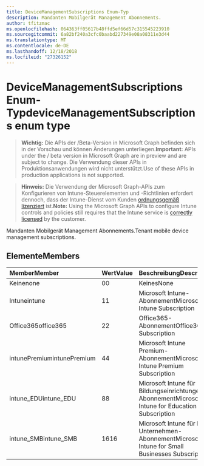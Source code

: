 ```yaml
---
title: DeviceManagementSubscriptions Enum-Typ
description: Mandanten Mobilgerät Management Abonnements.
author: tfitzmac
ms.openlocfilehash: 064363ff05617b48ffd5ef66d57c315545223910
ms.sourcegitcommit: 6a82bf240a3cfc0baabd227349e08a08311e3d44
ms.translationtype: MT
ms.contentlocale: de-DE
ms.lasthandoff: 12/18/2018
ms.locfileid: "27326152"
---
```

# <a name="devicemanagementsubscriptions-enum-type"></a><span data-ttu-id="dfa96-103">DeviceManagementSubscriptions Enum-Typ</span><span class="sxs-lookup"><span data-stu-id="dfa96-103">deviceManagementSubscriptions enum type</span></span>

> <span data-ttu-id="dfa96-104">**Wichtig:** Die APIs der /Beta-Version in Microsoft Graph befinden sich in der Vorschau und können Änderungen unterliegen.</span><span class="sxs-lookup"><span data-stu-id="dfa96-104">**Important:** APIs under the / beta version in Microsoft Graph are in preview and are subject to change.</span></span> <span data-ttu-id="dfa96-105">Die Verwendung dieser APIs in Produktionsanwendungen wird nicht unterstützt.</span><span class="sxs-lookup"><span data-stu-id="dfa96-105">Use of these APIs in production applications is not supported.</span></span>

> <span data-ttu-id="dfa96-106">**Hinweis:** Die Verwendung der Microsoft Graph-APIs zum Konfigurieren von Intune-Steuerelementen und -Richtlinien erfordert dennoch, dass der Intune-Dienst vom Kunden [ordnungsgemäß lizenziert](https://go.microsoft.com/fwlink/?linkid=839381) ist.</span><span class="sxs-lookup"><span data-stu-id="dfa96-106">**Note:** Using the Microsoft Graph APIs to configure Intune controls and policies still requires that the Intune service is [correctly licensed](https://go.microsoft.com/fwlink/?linkid=839381) by the customer.</span></span>

<span data-ttu-id="dfa96-107">Mandanten Mobilgerät Management Abonnements.</span><span class="sxs-lookup"><span data-stu-id="dfa96-107">Tenant mobile device management subscriptions.</span></span>
## <a name="members"></a><span data-ttu-id="dfa96-108">Elemente</span><span class="sxs-lookup"><span data-stu-id="dfa96-108">Members</span></span>
|<span data-ttu-id="dfa96-109">Member</span><span class="sxs-lookup"><span data-stu-id="dfa96-109">Member</span></span>|<span data-ttu-id="dfa96-110">Wert</span><span class="sxs-lookup"><span data-stu-id="dfa96-110">Value</span></span>|<span data-ttu-id="dfa96-111">Beschreibung</span><span class="sxs-lookup"><span data-stu-id="dfa96-111">Description</span></span>|
|:---|:---|:---|
|<span data-ttu-id="dfa96-112">Keine</span><span class="sxs-lookup"><span data-stu-id="dfa96-112">none</span></span>|<span data-ttu-id="dfa96-113">0</span><span class="sxs-lookup"><span data-stu-id="dfa96-113">0</span></span>|<span data-ttu-id="dfa96-114">Keines</span><span class="sxs-lookup"><span data-stu-id="dfa96-114">None</span></span>|
|<span data-ttu-id="dfa96-115">Intune</span><span class="sxs-lookup"><span data-stu-id="dfa96-115">intune</span></span>|<span data-ttu-id="dfa96-116">1</span><span class="sxs-lookup"><span data-stu-id="dfa96-116">1</span></span>|<span data-ttu-id="dfa96-117">Microsoft Intune-Abonnement</span><span class="sxs-lookup"><span data-stu-id="dfa96-117">Microsoft Intune Subscription</span></span>|
|<span data-ttu-id="dfa96-118">Office365</span><span class="sxs-lookup"><span data-stu-id="dfa96-118">office365</span></span>|<span data-ttu-id="dfa96-119">2</span><span class="sxs-lookup"><span data-stu-id="dfa96-119">2</span></span>|<span data-ttu-id="dfa96-120">Office365-Abonnement</span><span class="sxs-lookup"><span data-stu-id="dfa96-120">Office365 Subscription</span></span>|
|<span data-ttu-id="dfa96-121">intunePremium</span><span class="sxs-lookup"><span data-stu-id="dfa96-121">intunePremium</span></span>|<span data-ttu-id="dfa96-122">4</span><span class="sxs-lookup"><span data-stu-id="dfa96-122">4</span></span>|<span data-ttu-id="dfa96-123">Microsoft Intune Premium-Abonnement</span><span class="sxs-lookup"><span data-stu-id="dfa96-123">Microsoft Intune Premium Subscription</span></span>|
|<span data-ttu-id="dfa96-124">intune_EDU</span><span class="sxs-lookup"><span data-stu-id="dfa96-124">intune_EDU</span></span>|<span data-ttu-id="dfa96-125">8</span><span class="sxs-lookup"><span data-stu-id="dfa96-125">8</span></span>|<span data-ttu-id="dfa96-126">Microsoft Intune für Bildungseinrichtungen Abonnement</span><span class="sxs-lookup"><span data-stu-id="dfa96-126">Microsoft Intune for Education Subscription</span></span>|
|<span data-ttu-id="dfa96-127">intune_SMB</span><span class="sxs-lookup"><span data-stu-id="dfa96-127">intune_SMB</span></span>|<span data-ttu-id="dfa96-128">16</span><span class="sxs-lookup"><span data-stu-id="dfa96-128">16</span></span>|<span data-ttu-id="dfa96-129">Microsoft Intune für kleine Unternehmen-Abonnement</span><span class="sxs-lookup"><span data-stu-id="dfa96-129">Microsoft Intune for Small Businesses Subscription</span></span>|





